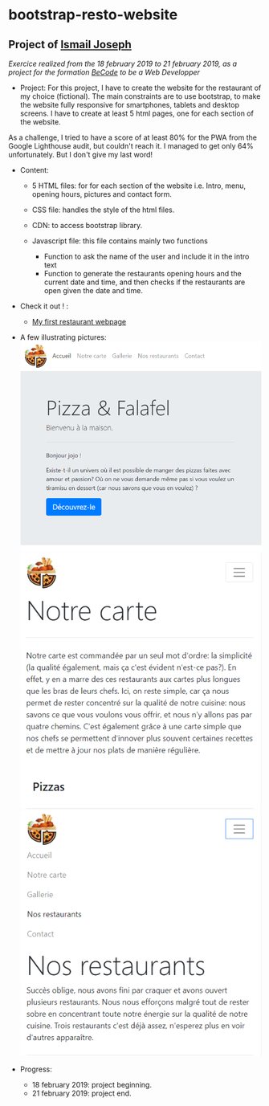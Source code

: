 bootstrap-resto-website
=================================

Project of [Ismail Joseph](https://github.com/Fesouille)
----------------------------------

*Exercice realized from the 18 february 2019 to 21 february 2019, as a project for the formation [BeCode](https://www.becode.org/) to be a Web Developper*


* Project:
For this project, I have to create the website for the restaurant of my choice (fictional). The main constraints are to use bootstrap, to make the website fully responsive for smartphones, tablets and desktop screens.
I have to create at least 5 html pages, one for each section of the website.
 
As a challenge, I tried to have a score of at least 80% for the PWA from the Google Lighthouse audit, but couldn't reach it. I managed to get only 64% unfortunately. But I don't give my last word!

* Content:
	* 5 HTML files: for for each section of the website i.e. Intro, menu, opening hours, pictures and contact form.

	* CSS file: handles the style of the html files.

	* CDN: to access bootstrap library.

	* Javascript file: this file contains mainly two functions
		* Function to ask the name of the user and include it in the intro text
		* Function to generate the restaurants opening hours and the current date and time, and then checks if the restaurants are open given the date and time.


* Check it out ! :
	* [My first restaurant webpage](https://fesouille.github.io/bootstrap-resto-website/)

* A few illustrating pictures:
![Screenshot 1 restaurant](assets/img/screenshot1.png)
![Screenshot 2 restaurant](assets/img/screenshot2.png)
![Screenshot 3 restaurant](assets/img/screenshot3.png)


* Progress: 
	* 18 february 2019: project beginning.
	* 21 february 2019: project end.